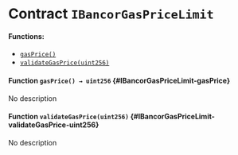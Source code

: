 # Contract `IBancorGasPriceLimit`



#### Functions:
- [`gasPrice()`](#IBancorGasPriceLimit-gasPrice)
- [`validateGasPrice(uint256)`](#IBancorGasPriceLimit-validateGasPrice-uint256)


#### Function `gasPrice() → uint256` {#IBancorGasPriceLimit-gasPrice}
No description
#### Function `validateGasPrice(uint256)` {#IBancorGasPriceLimit-validateGasPrice-uint256}
No description

